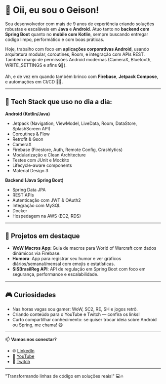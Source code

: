 # 👋 Oii, eu sou o Geison!

Sou desenvolvedor com mais de 9 anos de experiência criando soluções robustas e escaláveis em **Java** e **Android**. Atuo tanto no **backend com Spring Boot** quanto no **mobile com Kotlin**, sempre buscando entregar código limpo, performático e com boas práticas.

Hoje, trabalho com foco em **aplicações corporativas Android**, usando arquitetura modular, coroutines, Room, e integração com APIs REST. Também manjo de permissões Android modernas (CameraX, Bluetooth, WRITE_SETTINGS e afins 🔒📸).

Ah, e de vez em quando também brinco com **Firebase**, **Jetpack Compose**, e automações em CI/CD 🧪🚀.

---

## 🧰 Tech Stack que uso no dia a dia:

**Android (Kotlin/Java)**  
- Jetpack (Navigation, ViewModel, LiveData, Room, DataStore, SplashScreen API)  
- Coroutines & Flow  
- Retrofit & Gson  
- CameraX  
- Firebase (Firestore, Auth, Remote Config, Crashlytics)  
- Modularização e Clean Architecture  
- Testes com JUnit e Mockito  
- Lifecycle-aware components  
- Material Design 3  

**Backend (Java Spring Boot)**  
- Spring Data JPA  
- REST APIs  
- Autenticação com JWT & OAuth2  
- Integração com MySQL  
- Docker  
- Hospedagem na AWS (EC2, RDS)

---

## 🚀 Projetos em destaque
- **WoW Macros App**: Guia de macros para World of Warcraft com dados dinâmicos via Firebase.  
- **Humora**: App para registrar seu humor e ver gráficos diários/semanal/mensal com emojis e estatísticas.  
- **SiSBrasilReg API**: API de regulação em Spring Boot com foco em segurança, performance e escalabilidade.

---

## 🎮 Curiosidades
- Nas horas vagas sou gamer: WoW, SC2, RE, SH e jogos retrô.  
- Criando conteúdo para o YouTube e Twitch — confira os links!  
- Curto compartilhar conhecimento: se quiser trocar ideia sobre Android ou Spring, me chama! 😄

---

📫 **Vamos nos conectar?**  
- 🌐 [LinkedIn](https://www.linkedin.com/in/gsnleandro)  
- 🎥 [YouTube](https://www.youtube.com/@darkestgl)  
- 💬 [Twitch](https://www.twitch.tv/darkest_gl)  

---

"Transformando linhas de código em soluções reais!" 💻🔥  
